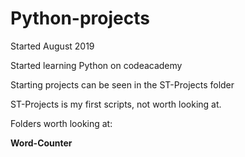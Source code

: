 # Python-projects
Started August 2019

Started learning Python on codeacademy

Starting projects can be seen in the ST-Projects folder

ST-Projects is my first scripts, not worth looking at.

Folders worth looking at:

**Word-Counter**
